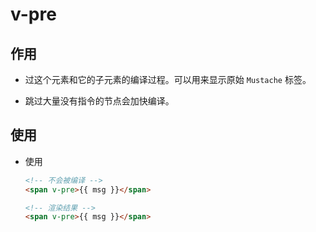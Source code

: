 # v-pre

## 作用

  - 过这个元素和它的子元素的编译过程。可以用来显示原始 `Mustache` 标签。

  - 跳过大量没有指令的节点会加快编译。

## 使用

  - 使用

    ```html
    <!-- 不会被编译 -->
    <span v-pre>{{ msg }}</span>

    <!-- 渲染结果 -->
    <span v-pre>{{ msg }}</span>
    ```

